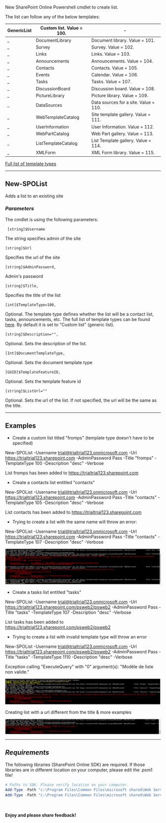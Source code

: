 New SharePoint Online Powershell cmdlet to create list.

The list can follow any of the below templates:

 GenericList | Custom list. Value = 100. | -
 --- | --- | ---
_ | DocumentLibrary | Document library. Value = 101.
_ | Survey | Survey. Value = 102.
_ | Links | Links. Value = 103.
_ | Announcements | Announcements. Value = 104.
_ | Contacts | Contacts. Value = 105.
_ | Events | Calendar. Value = 106.
_ | Tasks | Tasks. Value = 107.
_ | DiscussionBoard | Discussion board. Value = 108.
_ | PictureLibrary | Picture library. Value = 109.
_ | DataSources | Data sources for a site. Value = 110.
_ | WebTemplateCatalog | Site template gallery. Value = 111.
_ | UserInformation | User Information. Value = 112.
_ | WebPartCatalog | Web Part gallery. Value = 113.
_ | ListTemplateCatalog | List Template gallery. Value = 114.
_ |XMLForm | XML Form library. Value = 115.
 

 [Full list of template types](https://docs.microsoft.com/en-us/previous-versions/office/sharepoint-server/ms413878(v=office.15)?redirectedfrom=MSDN)

<hr>

## **New-SPOList**

Adds a list to an existing site

 

### *Parameters*

The cmdlet is using the following parameters:
```
 [string]$Username
 ```
The string specifies admin of the site
```
[string]$Url
```
Specifies the url of the site
```
[string]$AdminPassword,       
```
Admin's password
```
[string]$Title,      
```
Specifies the title of the list
```
[int]$TemplateType=100,  
```
Optional. The template type defines whether the list will be a contact list, tasks, announcements, etc. The full list of template types can be found [here](https://docs.microsoft.com/en-us/previous-versions/office/sharepoint-server/ms413878(v=office.15)?redirectedfrom=MSDN). By default it is set to "Custom list" (generic list).
```
[string]$Description="", 
```
Optional. Sets the description of the list.
```
[Int]$DocumentTemplateType,
```
Optional. Sets the document template type
```
[GUID]$TemplateFeatureID,   
```
Optional. Sets the template feature id
```
[string]$ListUrl=""
```
Optional. Sets the url of the list. If not specified, the url will be the same as the title.

 <hr>

## **Examples**

 

+ Create a custom list titled "fromps" (template type doesn't have to be specified)

New-SPOList -Username trial@trialtrial123.onmicrosoft.com -Url https://trialtrial123.sharepoint.com -AdminPassword Pass -Title "fromps" -TemplateType 100 -Description "desc" -Verbose

List  fromps  has been added to  https://trialtrial123.sharepoint.com

+ Create a contacts list entitled "contacts"

New-SPOList -Username trial@trialtrial123.onmicrosoft.com -Url https://trialtrial123.sharepoint.com -AdminPassword Pass -Title "contacts" -TemplateType 105 -Description "desc" -Verbose

List  contacts  has been added to  https://trialtrial123.sharepoint.com

 

+ Trying to create a list with the same name will throw an error:

New-SPOList -Username trial@trialtrial123.onmicrosoft.com -Url https://trialtrial123.sharepoint.com -AdminPassword Pass -Title "contacts" -TemplateType 107 -Description "desc" -Verbose

<img src="../Create SPO list with a Powershell cmdlet/images/NEWSPOList2.PNG">

+ Create a tasks list entitled "tasks"

New-SPOList -Username trial@trialtrial123.onmicrosoft.com -Url https://trialtrial123.sharepoint.com/psweb2/psweb2 -AdminPassword Pass -Title "tasks" -TemplateType 107 -Description "desc" -Verbose

List  tasks  has been added to  https://trialtrial123.sharepoint.com/psweb2/psweb2

+ Trying to create a list with invalid template type will throw an error 

New-SPOList -Username trial@trialtrial123.onmicrosoft.com -Url https://trialtrial123.sharepoint.com/psweb2/psweb2 -AdminPassword Pass -Title "tasks" -TemplateType 1110 -Description "desc" -Verbose

Exception calling "ExecuteQuery" with "0" argument(s): "Modèle de liste non valide."

<img src="../Create SPO list with a Powershell cmdlet/images/NEWSPOList3.PNG">

Creating list with a url different from the title & more examples

<img src="../Create SPO list with a Powershell cmdlet/images/NEWSPOList4.PNG">

<hr>

## *Requirements*

 

The following libraries (SharePoint Online SDK) are required. If those libraries are in different location on your computer, please edit the .psm1 file!


```PowerShell
# Paths to SDK. Please verify location on your computer.    
Add-Type -Path "c:\Program Files\Common Files\microsoft shared\Web Server Extensions\15\ISAPI\Microsoft.SharePoint.Client.dll"     
Add-Type -Path "c:\Program Files\Common Files\microsoft shared\Web Server Extensions\15\ISAPI\Microsoft.SharePoint.Client.Runtime.dll" 
``` 
 

 

<br/><br/>
<b>Enjoy and please share feedback!</b>
